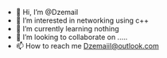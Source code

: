 - 👋 Hi, I’m @Dzemail
- 👀 I’m interested in networking using c++
- 🌱 I’m currently learning nothing
- 💞️ I’m looking to collaborate on .....
- 📫 How to reach me Dzemaiil@outlook.com

<!---
Dzemail/Dzemail is a ✨ special ✨ repository because its `README.md` (this file) appears on your GitHub profile.
You can click the Preview link to take a look at your changes.
--->
